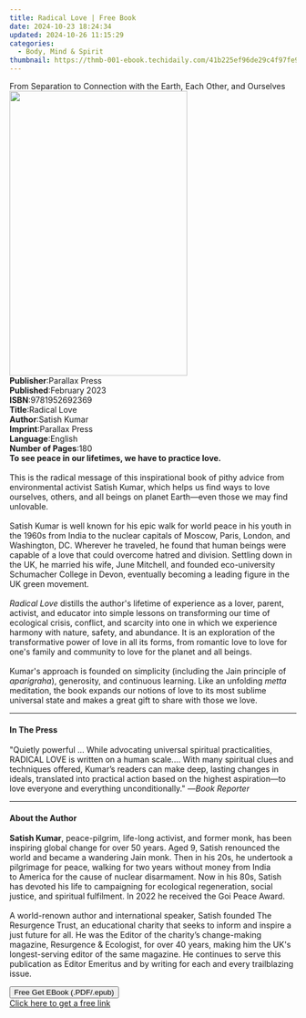 ```yaml
---
title: Radical Love | Free Book
date: 2024-10-23 18:24:34
updated: 2024-10-26 11:15:29
categories:
  - Body, Mind & Spirit
thumbnail: https://thmb-001-ebook.techidaily.com/41b225ef96de29c4f97fe9f9443ffd2183fe4995b5e0393f92f284d1d9bf3dec.jpg
---
```

<main id="book-container">
  <div class="flex flex-col">
    <div class="book-brief flex-1 py-6 px-4 sm:p-6 md:py-10 md:px-8">
      <!-- brief-->
      <div class="book-brief-main">
        From Separation to Connection with the Earth, Each Other, and Ourselves
      </div>
    </div>
    <div
      class="book-meta-info flex-1 grid gap-4 col-start-1 col-end-3 row-start-1 sm:mb-6 sm:grid-cols-4 lg:gap-6 lg:col-start-2 lg:row-end-6 lg:row-span-6 lg:mb-0"
    >
      <div
        class="book-meta-info-left place-content-center mt-4 p-4 text-sm leading-6 col-start-2 col-span-2 dark:text-slate-400"
      >
        <img
          class="w-full h-500 object-cover rounded-lg sm:h-255 sm:col-span-2 lg:col-span-full"
          src="https://img-001-ebook.techidaily.com/9692e0dd195b9b67fb42591462b782e8094dbbec92180ff57444609682e0303a.jpg"
          alt=""
          width="312"
          height="500"
        />
      </div>
      <div
        class="book-meta-info-right mt-2 col-start-1 row-start-2 col-span-3 self-center"
      >
        <!-- meta data  -->
        <div class="flex flex-col px-4 md:px-8">
          <div class="flex-1">
            <strong>Publisher</strong>:<span class="px-2">Parallax Press</span>
          </div>
          <div class="flex-1">
            <strong>Published</strong>:<span class="px-2">February 2023</span>
          </div>
          <div class="flex-1">
            <strong>ISBN</strong>:<span class="px-2">9781952692369</span>
          </div>
          <div class="flex-1">
            <strong>Title</strong>:<span class="px-2">Radical Love</span>
          </div>
          <div class="flex-1">
            <strong>Author</strong>:<span class="px-2">Satish Kumar</span>
          </div>
          <div class="flex-1">
            <strong>Imprint</strong>:<span class="px-2">Parallax Press</span>
          </div>
          <div class="flex-1">
            <strong>Language</strong>:<span class="px-2">English</span>
          </div>
          <div class="flex-1">
            <strong>Number of Pages</strong>:<span class="px-2">180</span>
          </div>
        </div>
      </div>
    </div>
    <div class="book-description flex-1 py-6 px-4 sm:p-6 md:py-10 md:px-8">
      <div class="book-description-main">
        <div accordion-content="" id="description">
          <b>To see peace in our lifetimes, we have to practice love.</b
          ><br /><br />This is the radical message of this inspirational book of
          pithy advice from environmental activist Satish Kumar, which helps us
          find ways to love ourselves, others, and all beings on planet
          Earth—even those we may find unlovable.<br /><br />Satish Kumar is
          well known for his epic walk&nbsp;for world peace&nbsp;in his youth in
          the 1960s from India to the nuclear capitals of Moscow, Paris, London,
          and Washington, DC. Wherever he traveled, he found that human beings
          were capable of a love that could overcome hatred and
          division.&nbsp;Settling down in the UK, he married his wife, June
          Mitchell, and founded eco-university Schumacher College in
          Devon,&nbsp;eventually becoming a leading figure in the UK green
          movement.<br /><br /><i>Radical Love </i>distills the author's
          lifetime of experience as a lover, parent, activist, and educator into
          simple lessons on transforming our time of ecological crisis,
          conflict, and scarcity into one in which we experience harmony with
          nature, safety, and abundance. It is an exploration of the
          transformative power of love in all its forms, from romantic love to
          love for one's family and community to love for the planet and all
          beings.&nbsp;<br /><br />Kumar's approach is founded on simplicity
          (including the Jain principle of <i>aparigraha</i>), generosity, and
          continuous learning. Like an unfolding <i>metta</i> meditation, the
          book expands our notions of love to its most sublime universal state
          and makes a great gift to share with those we love.
        </div>
        <div class="accordion-fader"></div>
      </div>
    </div>
    <div class="book-excerpts flex-1 py-6 px-4 sm:p-6 md:py-10 md:px-8">
      <!-- excerpts-->
      <div class="book-excerpts-main">
        <hr />
        <h4 class="placeholder placeholder-heading">
          <span>In The Press</span>
        </h4>
        <p>
          "Quietly powerful …&nbsp;While advocating universal spiritual
          practicalities, RADICAL LOVE is written on a human scale.… With many
          spiritual clues and techniques offered, Kumar’s readers can make deep,
          lasting changes in ideals, translated into practical action based on
          the highest aspiration—to love everyone and everything
          unconditionally." —<i>Book Reporter</i>
        </p>
      </div>
    </div>
    <div class="book-about-author flex-1 py-6 px-4 sm:p-6 md:py-10 md:px-8">
      <!-- about author-->
      <div class="book-main-author-main">
        <hr />
        <h4 class="placeholder placeholder-heading">
          <span>About the Author</span>
        </h4>
        <p>
          <b>Satish Kumar</b>, peace-pilgrim, life-long activist, and former
          monk, has been inspiring global change for over 50 years. Aged 9,
          Satish renounced the world and became a wandering Jain monk. Then in
          his 20s, he undertook a pilgrimage for peace, walking for two years
          without money from India to&nbsp;America for the cause of nuclear
          disarmament. Now in his 80s, Satish has devoted his life
          to&nbsp;campaigning for ecological regeneration, social justice, and
          spiritual fulfilment.&nbsp;In 2022 he received the Goi Peace Award.<br /><br />A
          world-renown author and international speaker, Satish founded The
          Resurgence Trust, an educational charity that seeks to inform and
          inspire a just future for all. He was the Editor of the charity’s
          change-making magazine, Resurgence &amp; Ecologist, for over 40 years,
          making him the UK's longest-serving editor of the same magazine. He
          continues to serve this publication as Editor Emeritus and by writing
          for each and every trailblazing issue.
        </p>
      </div>
    </div>
    <div class="book-free-get flex-1 py-6 px-4 sm:p-6 md:py-10 md:px-8">
      <button
        id="btn-free-get"
        class="bg-blue-500 hover:bg-blue-700 text-white font-bold py-2 px-4 rounded"
      >
        Free Get EBook (.PDF/.epub)
      </button>
      <div id="countdown-display" class="px-2 text-lg mt-2"></div>
      <a
        id="free-link"
        class="hidden bg-blue-500 hover:bg-blue-700 text-white font-bold py-2 px-4 rounded"
        href="https://www.ebooks.com/en-us/book/210559576/radical-love/satish-kumar/"
        target="_blank"
        >Click here to get a free link</a
      >
    </div>
    <script>
      let countdownTime = 0;
      let countdownInterval = null;
      document
        .getElementById('btn-free-get')
        .addEventListener('click', startCountdown);
      function startCountdown() {
        countdownTime = new Date().getTime() + 60000 * 3;
        countdownInterval = setInterval(updateCountdown, 1000);
        document.getElementById('btn-free-get').disabled = true;
        document
          .getElementById('btn-free-get')
          .classList.add('bg-gray-500', 'cursor-not-allowed');
      }
      function updateCountdown() {
        let currentTime = new Date().getTime();
        let timeLeft = countdownTime - currentTime;
        let secondsLeft = Math.floor(timeLeft / 1000);
        document.getElementById('countdown-display').innerHTML =
          `Remaining time: ${secondsLeft} seconds.`;
        if (secondsLeft <= 0) {
          clearInterval(countdownInterval);
          document.getElementById('btn-free-get').classList.add('hidden');
          document.getElementById('free-link').classList.remove('hidden');
          document.getElementById('countdown-display').innerHTML = '';
        }
      }
    </script>
  </div>
</main>
